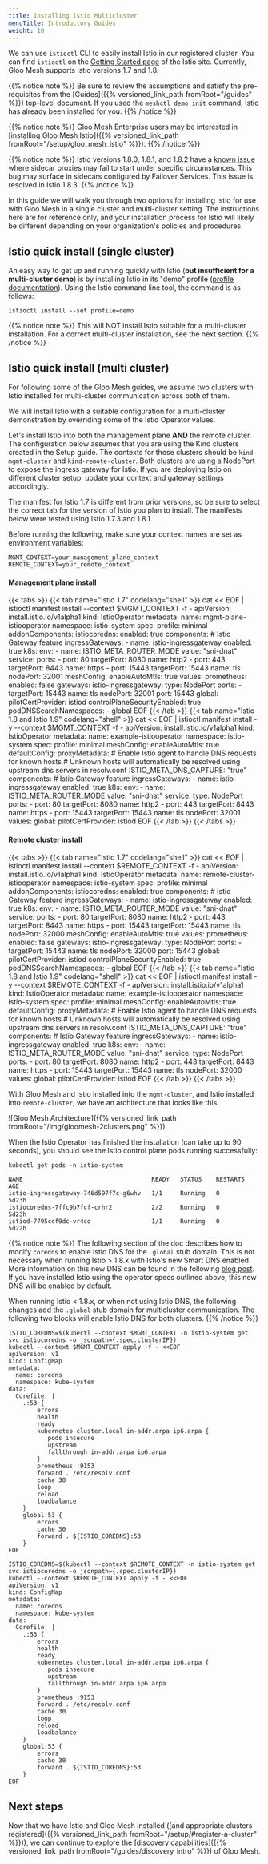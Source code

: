 ```yaml
---
title: Installing Istio Multicluster
menuTitle: Introductory Guides
weight: 10
---
```


We can use `istioctl` CLI to easily install Istio in our registered cluster. You can find `istioctl` on the [Getting Started page](https://istio.io/latest/docs/setup/getting-started/) of the Istio site. Currently, Gloo Mesh supports Istio versions 1.7 and 1.8.

{{% notice note %}}
Be sure to review the assumptions and satisfy the pre-requisites from the [Guides]({{% versioned_link_path fromRoot="/guides" %}}) top-level document. If you used the `meshctl demo init` command, Istio has already been installed for you.
{{% /notice %}}

{{% notice note %}}
Gloo Mesh Enterprise users may be interested in [installing Gloo Mesh Istio]({{% versioned_link_path fromRoot="/setup/gloo_mesh_istio" %}}).
{{% /notice %}}

{{% notice note %}}
Istio versions 1.8.0, 1.8.1, and 1.8.2 have a [known issue](https://github.com/istio/istio/issues/28620) where sidecar proxies may fail to start
under specific circumstances. This bug may surface in sidecars configured by Failover Services. This issue is resolved in Istio 1.8.3.
{{% /notice %}}

In this guide we will walk you through two options for installing Istio for use with Gloo Mesh in a single cluster and multi-cluster setting. The instructions here are for reference only, and your installation process for Istio will likely be different depending on your organization's policies and procedures.

## Istio quick install (single cluster)

An easy way to get up and running quickly with Istio (**but insufficient for a multi-cluster demo**) is by installing Istio in its "demo" profile ([profile documentation](https://istio.io/docs/setup/additional-setup/config-profiles/)). Using the Istio command line tool, the command is as follows:


```shell
istioctl install --set profile=demo
```

{{% notice note %}}
This will NOT install Istio suitable for a multi-cluster installation. For a correct multi-cluster installation, see the next section.
{{% /notice %}}

## Istio quick install (multi cluster)

For following some of the Gloo Mesh guides, we assume two clusters with Istio installed for multi-cluster communication across both of them. 

We will install Istio with a suitable configuration for a multi-cluster demonstration by overriding some of the Istio Operator values.

Let's install Istio into both the management plane **AND** the remote cluster. The configuration below assumes that you are using the Kind clusters created in the Setup guide. The contexts for those clusters should be `kind-mgmt-cluster` and `kind-remote-cluster`. Both clusters are using a NodePort to expose the ingress gateway for Istio. If you are deploying Istio on different cluster setup, update your context and gateway settings accordingly.

The manifest for Istio 1.7 is different from prior versions, so be sure to select the correct tab for the version of Istio you plan to install. The manifests below were tested using Istio 1.7.3 and 1.8.1.

Before running the following, make sure your context names are set as environment variables:
```shell
MGMT_CONTEXT=your_management_plane_context
REMOTE_CONTEXT=your_remote_context
```

#### Management plane install

{{< tabs >}}
{{< tab name="Istio 1.7" codelang="shell" >}}
cat << EOF | istioctl manifest install --context $MGMT_CONTEXT -f -
apiVersion: install.istio.io/v1alpha1
kind: IstioOperator
metadata:
  name: mgmt-plane-istiooperator
  namespace: istio-system
spec:
  profile: minimal
  addonComponents:
    istiocoredns:
      enabled: true
  components:
    # Istio Gateway feature
    ingressGateways:
    - name: istio-ingressgateway
      enabled: true
      k8s:
        env:
          - name: ISTIO_META_ROUTER_MODE
            value: "sni-dnat"
        service:
          ports:
            - port: 80
              targetPort: 8080
              name: http2
            - port: 443
              targetPort: 8443
              name: https
            - port: 15443
              targetPort: 15443
              name: tls
              nodePort: 32001
  meshConfig:
    enableAutoMtls: true
  values:
    prometheus:
      enabled: false
    gateways:
      istio-ingressgateway:
        type: NodePort
        ports:
          - targetPort: 15443
            name: tls
            nodePort: 32001
            port: 15443
    global:
      pilotCertProvider: istiod
      controlPlaneSecurityEnabled: true
      podDNSSearchNamespaces:
      - global
EOF
{{< /tab >}}
{{< tab name="Istio 1.8 and Istio 1.9" codelang="shell" >}}
cat << EOF | istioctl manifest install -y --context $MGMT_CONTEXT -f -
apiVersion: install.istio.io/v1alpha1
kind: IstioOperator
metadata:
  name: example-istiooperator
  namespace: istio-system
spec:
  profile: minimal
  meshConfig:
    enableAutoMtls: true
    defaultConfig:
      proxyMetadata:
        # Enable Istio agent to handle DNS requests for known hosts
        # Unknown hosts will automatically be resolved using upstream dns servers in resolv.conf
        ISTIO_META_DNS_CAPTURE: "true"
  components:
    # Istio Gateway feature
    ingressGateways:
    - name: istio-ingressgateway
      enabled: true
      k8s:
        env:
          - name: ISTIO_META_ROUTER_MODE
            value: "sni-dnat"
        service:
          type: NodePort
          ports:
            - port: 80
              targetPort: 8080
              name: http2
            - port: 443
              targetPort: 8443
              name: https
            - port: 15443
              targetPort: 15443
              name: tls
              nodePort: 32001
  values:
    global:
      pilotCertProvider: istiod
EOF
{{< /tab >}}
{{< /tabs >}}

#### Remote cluster install

{{< tabs >}}
{{< tab name="Istio 1.7" codelang="shell" >}}
cat << EOF | istioctl manifest install --context $REMOTE_CONTEXT -f -
apiVersion: install.istio.io/v1alpha1
kind: IstioOperator
metadata:
  name: remote-cluster-istiooperator
  namespace: istio-system
spec:
  profile: minimal
  addonComponents:
    istiocoredns:
      enabled: true
  components:
    # Istio Gateway feature
    ingressGateways:
    - name: istio-ingressgateway
      enabled: true
      k8s:
        env:
          - name: ISTIO_META_ROUTER_MODE
            value: "sni-dnat"
        service:
          ports:
            - port: 80
              targetPort: 8080
              name: http2
            - port: 443
              targetPort: 8443
              name: https
            - port: 15443
              targetPort: 15443
              name: tls
              nodePort: 32000
  meshConfig:
    enableAutoMtls: true
  values:
    prometheus:
      enabled: false
    gateways:
      istio-ingressgateway:
        type: NodePort
        ports:
          - targetPort: 15443
            name: tls
            nodePort: 32000
            port: 15443
    global:
      pilotCertProvider: istiod
      controlPlaneSecurityEnabled: true
      podDNSSearchNamespaces:
      - global
EOF
{{< /tab >}}
{{< tab name="Istio 1.8 and Istio 1.9" codelang="shell" >}}
cat << EOF | istioctl manifest install -y --context $REMOTE_CONTEXT -f -
apiVersion: install.istio.io/v1alpha1
kind: IstioOperator
metadata:
  name: example-istiooperator
  namespace: istio-system
spec:
  profile: minimal
  meshConfig:
    enableAutoMtls: true
    defaultConfig:
      proxyMetadata:
        # Enable Istio agent to handle DNS requests for known hosts
        # Unknown hosts will automatically be resolved using upstream dns servers in resolv.conf
        ISTIO_META_DNS_CAPTURE: "true"
  components:
    # Istio Gateway feature
    ingressGateways:
    - name: istio-ingressgateway
      enabled: true
      k8s:
        env:
          - name: ISTIO_META_ROUTER_MODE
            value: "sni-dnat"
        service:
          type: NodePort
          ports:
            - port: 80
              targetPort: 8080
              name: http2
            - port: 443
              targetPort: 8443
              name: https
            - port: 15443
              targetPort: 15443
              name: tls
              nodePort: 32000
  values:
    global:
      pilotCertProvider: istiod
EOF
{{< /tab >}}
{{< /tabs >}}

With Gloo Mesh and Istio installed into the `mgmt-cluster`, and Istio installed into `remote-cluster`, we have an architecture that looks like this:

![Gloo Mesh Architecture]({{% versioned_link_path fromRoot="/img/gloomesh-2clusters.png" %}})

When the Istio Operator has finished the installation (can take up to 90 seconds),
you should see the Istio control plane pods running successfully:

```shell
kubectl get pods -n istio-system

NAME                                    READY   STATUS    RESTARTS   AGE
istio-ingressgateway-746d597f7c-g6whv   1/1     Running   0          5d23h
istiocoredns-7ffc9b7fcf-crhr2           2/2     Running   0          5d23h
istiod-7795ccf9dc-vr4cq                 1/1     Running   0          5d22h
```

{{% notice note %}}
The following section of the doc describes how to modify `coredns` to enable Istio DNS for the `.global` stub domain. This is not necessary when running Istio > 1.8.x
with Istio's new Smart DNS enabled. More information on this new DNS can be found in the following [blog post](https://istio.io/latest/blog/2020/dns-proxy/).
If you have installed Istio using the operator specs outlined above, this new DNS will be enabled by default.

When running Istio < 1.8.x, or when not using Istio DNS, the following changes add the `.global` stub domain for multicluster communication.
The following two blocks will enable Istio DNS for both clusters.
{{% /notice %}}

```shell
ISTIO_COREDNS=$(kubectl --context $MGMT_CONTEXT -n istio-system get svc istiocoredns -o jsonpath={.spec.clusterIP})
kubectl --context $MGMT_CONTEXT apply -f - <<EOF
apiVersion: v1
kind: ConfigMap
metadata:
  name: coredns
  namespace: kube-system
data:
  Corefile: |
    .:53 {
        errors
        health
        ready
        kubernetes cluster.local in-addr.arpa ip6.arpa {
           pods insecure
           upstream
           fallthrough in-addr.arpa ip6.arpa
        }
        prometheus :9153
        forward . /etc/resolv.conf
        cache 30
        loop
        reload
        loadbalance
    }
    global:53 {
        errors
        cache 30
        forward . ${ISTIO_COREDNS}:53
    }
EOF
```

```shell
ISTIO_COREDNS=$(kubectl --context $REMOTE_CONTEXT -n istio-system get svc istiocoredns -o jsonpath={.spec.clusterIP})
kubectl --context $REMOTE_CONTEXT apply -f - <<EOF
apiVersion: v1
kind: ConfigMap
metadata:
  name: coredns
  namespace: kube-system
data:
  Corefile: |
    .:53 {
        errors
        health
        ready
        kubernetes cluster.local in-addr.arpa ip6.arpa {
           pods insecure
           upstream
           fallthrough in-addr.arpa ip6.arpa
        }
        prometheus :9153
        forward . /etc/resolv.conf
        cache 30
        loop
        reload
        loadbalance
    }
    global:53 {
        errors
        cache 30
        forward . ${ISTIO_COREDNS}:53
    }
EOF
```

## Next steps

Now that we have Istio and Gloo Mesh installed ([and appropriate clusters registered]({{% versioned_link_path fromRoot="/setup/#register-a-cluster" %}})), we can continue to explore the [discovery capabilities]({{% versioned_link_path fromRoot="/guides/discovery_intro" %}}) of Gloo Mesh. 
